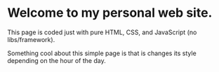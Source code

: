 # Welcome to my personal web site.
This page is coded just with pure HTML, CSS, and JavaScript (no libs/framework).

Something cool about this simple page is that is changes its style depending on the hour of the day.
